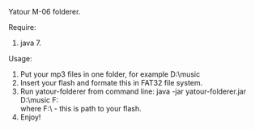 Yatour M-06 folderer.

Require:
1. java 7.

Usage:
1. Put your mp3 files in one folder, for example D:\music
2. Insert your flash and formate this in FAT32 file system.
3. Run yatour-folderer from command line:
java -jar yatour-folderer.jar D:\music F:\
where F:\ - this is path to your flash.
4. Enjoy!